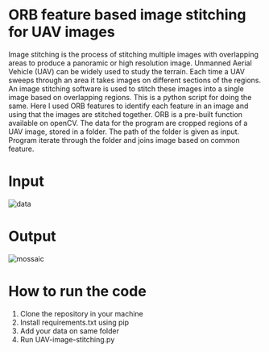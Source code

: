 # ORB feature based image stitching for UAV images
Image stitching is the process of stitching multiple images with overlapping areas to produce a panoramic or high resolution image. Unmanned Aerial Vehicle (UAV) can be widely used to study the terrain. Each time a UAV sweeps through an area it takes images on different sections of the regions. An image stitching software is used to stitch these images into a single image based on overlapping regions. 
This is a python script for doing the same. Here I used ORB features to identify each feature in an image and using that the images are stitched together. ORB is a pre-built function available on openCV.
The data for the program are cropped regions of a UAV image, stored in a folder. The path of the folder is given as input. Program iterate through the folder and joins image based on common feature.
# Input
![data](https://user-images.githubusercontent.com/85213549/137188913-721a9724-74d3-4cab-81c5-26c8e2401393.png)
# Output
![mossaic](https://user-images.githubusercontent.com/85213549/137188955-5c698ea6-98af-4998-b8d3-e577aa67a96e.png)
# How to run the code
1. Clone the repository in your machine
2. Install requirements.txt using pip
3. Add your data on same folder
4. Run UAV-image-stitching.py
